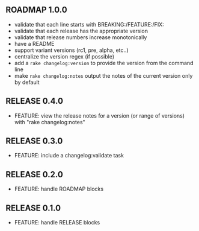## ROADMAP 1.0.0

* validate that each line starts with BREAKING:/FEATURE:/FIX:
* validate that each release has the appropriate version
* validate that release numbers increase monotonically
* have a README
* support variant versions (rc1, pre, alpha, etc..)
* centralize the version regex (if possible)
* add a `rake changelog:version` to provide the version from the command line
* make `rake changelog:notes` output the notes of the current version only by default

## RELEASE 0.4.0

* FEATURE: view the release notes for a version (or range of versions) with "rake changelog:notes"

## RELEASE 0.3.0

* FEATURE: include a changelog:validate task

## RELEASE 0.2.0

* FEATURE: handle ROADMAP blocks

## RELEASE 0.1.0

* FEATURE: handle RELEASE blocks
